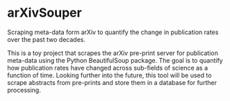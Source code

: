 # arXivSouper
Scraping meta-data form arXiv to quantify the change in publication rates over the past two decades.

This is a toy project that scrapes the arXiv pre-print server for publication meta-data using the Python BeautifulSoup package. The goal is to quantify how publication rates have changed across sub-fields of science as a function of time. Looking further into the future, this tool will be used to scrape abstracts from pre-prints and store them in a database for further processing. 
